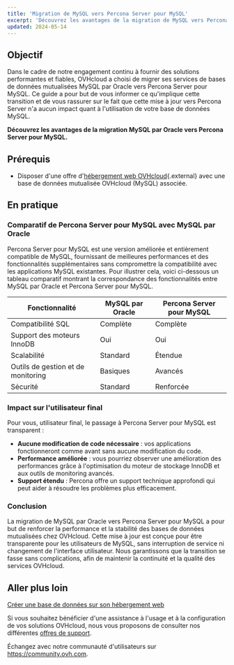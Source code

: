 ```yaml
---
title: 'Migration de MySQL vers Percona Server pour MySQL'
excerpt: 'Découvrez les avantages de la migration de MySQL vers Percona Server pour MySQL'
updated: 2024-05-14
---
```


## Objectif

Dans le cadre de notre engagement continu à fournir des solutions performantes et fiables, OVHcloud a choisi de migrer ses services de bases de données mutualisées MySQL par Oracle vers Percona Server pour MySQL. Ce guide a pour but de vous informer ce qu'implique cette transition et de vous rassurer sur le fait que cette mise à jour vers Percona Server n'a aucun impact quant à l'utilisation de votre base de données MySQL.

**Découvrez les avantages de la migration MySQL par Oracle vers Percona Server pour MySQL.**

## Prérequis

- Disposer d'une offre d'[hébergement web OVHcloud](/links/web/hosting){.external} avec une base de données mutualisée OVHcloud (MySQL) associée.

## En pratique

### Comparatif de Percona Server pour MySQL avec MySQL par Oracle

Percona Server pour MySQL est une version améliorée et entièrement compatible de MySQL, fournissant de meilleures performances et des fonctionnalités supplémentaires sans compromettre la compatibilité avec les applications MySQL existantes. Pour illustrer cela, voici ci-dessous un tableau comparatif montrant la correspondance des fonctionnalités entre MySQL par Oracle et Percona Server pour MySQL.

|Fonctionnalité|MySQL par Oracle|Percona Server pour MySQL|
|---|---|---|
|Compatibilité SQL|Complète|Complète|
|Support des moteurs InnoDB|Oui|Oui|
|Scalabilité|Standard|Étendue|
|Outils de gestion et de monitoring|Basiques|Avancés|
|Sécurité|Standard|Renforcée|

### Impact sur l'utilisateur final

Pour vous, utilisateur final, le passage à Percona Server pour MySQL est transparent :

- **Aucune modification de code nécessaire** : vos applications fonctionneront comme avant sans aucune modification du code.
- **Performance améliorée** : vous pourriez observer une amélioration des performances grâce à l'optimisation du moteur de stockage InnoDB et aux outils de monitoring avancés.
- **Support étendu** : Percona offre un support technique approfondi qui peut aider à résoudre les problèmes plus efficacement.

### Conclusion

La migration de MySQL par Oracle vers Percona Server pour MySQL a pour but de renforcer la performance et la stabilité des bases de données mutualisées chez OVHcloud. Cette mise à jour est conçue pour être transparente pour les utilisateurs de MySQL, sans interruption de service ni changement de l'interface utilisateur. Nous garantissons que la transition se fasse sans complications, afin de maintenir la continuité et la qualité des services OVHcloud.

## Aller plus loin

[Créer une base de données sur son hébergement web](/pages/web_cloud/web_hosting/sql_create_database)

Si vous souhaitez bénéficier d'une assistance à l'usage et à la configuration de vos solutions OVHcloud, nous vous proposons de consulter nos différentes [offres de support](/links/support).

Échangez avec notre communauté d'utilisateurs sur <https://community.ovh.com>.